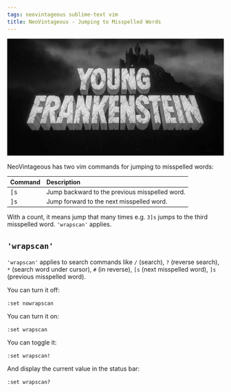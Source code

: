 ```yaml
---
tags: neovintageous sublime-text vim
title: NeoVintageous - Jumping to Misspelled Words
---
```


![Young Frankenstein (1974)](/assets/young-frankenstein.webp)

NeoVintageous has two vim commands for jumping to misspelled words:

Command | Description
:------ | :----------
<kbd>[s</kbd> | Jump backward to the previous misspelled word.
<kbd>]s</kbd> | Jump forward to the next misspelled word.

With a count, it means jump that many times e.g. `3]s` jumps to the third misspelled word. `'wrapscan'` applies.

## `'wrapscan'`

`'wrapscan'` applies to search commands like `/` (search), `?` (reverse search), `*` (search word under cursor), `#` (in reverse), `[s` (next misspelled word), `]s` (previous misspelled word).

You can turn it off:

```vim
:set nowrapscan
```

You can turn it on:

```vim
:set wrapscan
```

You can toggle it:

```vim
:set wrapscan!
```

And display the current value in the status bar:

```vim
:set wrapscan?
```
